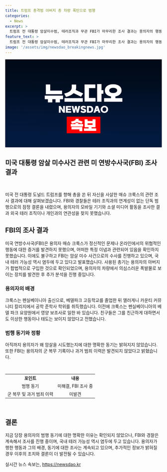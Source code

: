 ```yaml
---
title: 트럼프 총격범 아버지 총 차량 폭탄으로 범행
categories:
  - News
excerpt: >
  트럼프 전 대통령 암살미수범, 테러조직과 무관 FBI가 마무리한 조사 결과는 용의자의 행동과 정신병, 온라인 활동에서 테러 연계 증거를 찾지 못했음을 밝혔다. FBI는 암살미수로 간주하고 국내 테러 가능성도 열어뒀으나, 용의자는 FBI 사건에 연루된 적 없음이 확인됐다. 또한, 용의자는 AR-15 소총을 아버지가 합법적으로 구매한 것으로 확인됐으며, 용의자의 동기는 아직 확인되지 않았다. 현재 조사가 계속되고 있다.
feature_text: >
  트럼프 전 대통령 암살미수범, 테러조직과 무관 FBI가 마무리한 조사 결과는 용의자의 행동과 정신병, 온라인 활동에서 테러 연계 증거를 찾지 못했음을 밝혔다. FBI는 암살미수로 간주하고 국내 테러 가능성도 열어뒀으나, 용의자는 FBI 사건에 연루된 적 없음이 확인됐다. 또한, 용의자는 AR-15 소총을 아버지가 합법적으로 구매한 것으로 확인됐으며, 용의자의 동기는 아직 확인되지 않았다. 현재 조사가 계속되고 있다.
image: '/assets/img/newsdao_breakingnews.jpg'
---
```


<p><img src="/assets/img/newsdao_breakingnews.jpg" alt="implanttips 속보" /></p>

<h2 data-ke-size="size32">미국 대통령 암살 미수사건 관련 미 연방수사국(FBI) 조사 결과</h2>

<p data-ke-size="size16">&nbsp;</p>

<p>미국 전 대통령 도널드 트럼프를 향해 총을 쏜 뒤 자신을 사살한 매슈 크룩스의 관련 조사 결과에 대해 살펴보겠습니다. FBI와 경찰들은 테러 조직과의 연계성이 없는 단독 범행으로의 잠정 결론을 내렸으며, 용의자의 모바일 기기와 소셜 미디어 활동을 조사한 결과 외국 테러 조직이나 개인과의 연관성을 찾지 못했습니다.</p></p>

<h2 data-ke-size="size26">FBI의 조사 결과</h2>

<p data-ke-size="size16">미국 연방수사국(FBI)은 용의자 매슈 크룩스가 정신적인 문제나 온라인에서의 위협적인 행동에 대한 증거를 발견하지 못했으며, 어떠한 특정 이념과 관련되어 있음을 확인하지 못했습니다. 이에도 불구하고 FBI는 암살 미수 사건으로의 수사를 진행하고 있으며, 국내 테러 가능성 역시 염두에 두고 있다고 발표했습니다. 사용된 총기는 용의자의 아버지가 합법적으로 구입한 것으로 확인되었으며, 용의자의 차량에서 의심스러운 폭발물로 보이는 장치를 발견한 후 추가 분석을 진행 중입니다.</p>

<h3 data-ke-size="size22">용의자의 배경</h3>

<p data-ke-size="size16">크룩스는 펜실베이니아 출신으로, 베델파크 고등학교를 졸업한 뒤 앨러게니 카운티 커뮤니티 칼리지에서 공학 준학사 학위를 취득했습니다. 이전에 크룩스는 펜실베이니아의 베델 파크 요양원에서 영양 보조사로 일한 바 있습니다. 친구들은 그를 친근하게 대하면서도 이상한 행동이나 태도는 보이지 않았다고 전했습니다.</p>

<h3 data-ke-size="size22">범행 동기와 정황</h3>

<p data-ke-size="size16">아직까지 용의자가 왜 암살을 시도했는지에 대한 명확한 동기는 밝혀지지 않았습니다. 또한 FBI는 용의자의 군 복무 기록이나 과거 범죄 이력은 발견되지 않았다고 밝혔습니다.</p>

<p data-ke-size="size16">&nbsp;</p>

<table>
    <tbody>
        <tr>
            <td style="text-align: center; height: 17px;"><b>포인트</b></td>
            <td style="text-align: center; height: 17px;"><b>내용</b></td>
        </tr>
        <tr>
            <td style="text-align: center; height: 17px;">범행 동기</td>
            <td style="text-align: center; height: 17px;">미해결, FBI 조사 중</td>
        </tr>
        <tr>
            <td style="text-align: center; height: 17px;">군 복무 및 과거 범죄 이력</td>
            <td style="text-align: center; height: 17px;">미발견</td>
        </tr>
    </tbody>
</table>

<p data-ke-size="size16">&nbsp;</p>

<h2 data-ke-size="size26">결론</h2>

<p data-ke-size="size16">지금 당장 용의자의 범행 동기에 대한 명확한 이유는 확인되지 않았으나, FBI와 경찰은 계속해서 조사를 진행 중이며, 국내 테러 가능성 역시 염두에 두고 있습니다. 용의자가 행한 행동과 그의 배경, 동기에 대한 조사는 계속되고 있으며, 추가적인 정보가 밝혀질 경우 이후의 조치와 결론이 더 발전될 수 있습니다.</p>
실시간 뉴스 속보는, <a href="https://newsdao.kr" rel="dofollow">https://newsdao.kr</a>


